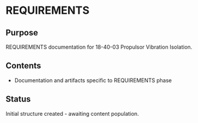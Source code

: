 # REQUIREMENTS

## Purpose
REQUIREMENTS documentation for 18-40-03 Propulsor Vibration Isolation.

## Contents
- Documentation and artifacts specific to REQUIREMENTS phase

## Status
Initial structure created - awaiting content population.
